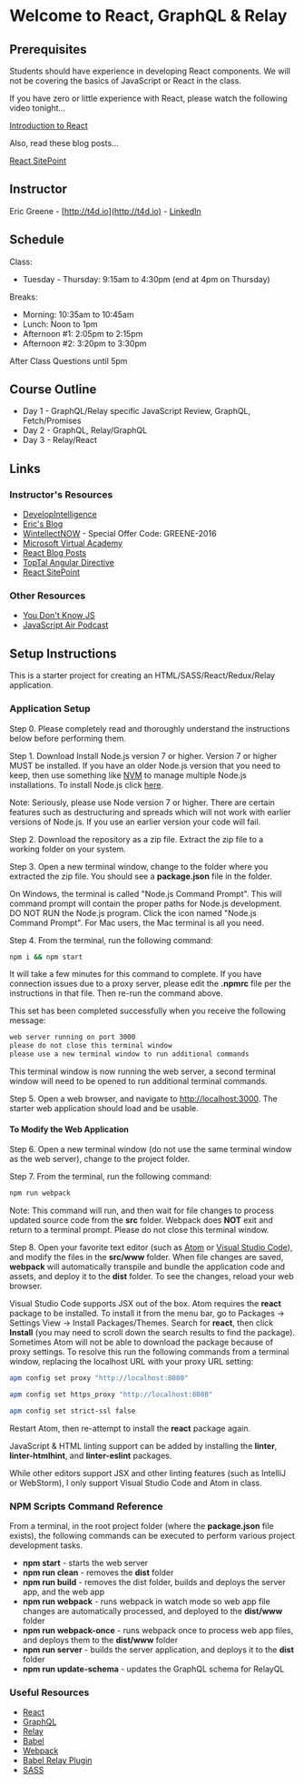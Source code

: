 # Welcome to React, GraphQL & Relay

## Prerequisites

Students should have experience in developing React components. We will not be covering the basics of JavaScript or React in the class.

If you have zero or little experience with React, please watch the following video tonight...

[Introduction to React](https://mva.microsoft.com/en-US/training-courses/introduction-to-react-16635)

Also, read these blog posts...

[React SitePoint](http://www.sitepoint.com/author/ericgreene/)

## Instructor

Eric Greene - [http://t4d.io](http://t4d.io) - [LinkedIn](https://www.linkedin.com/in/ericwgreene)

## Schedule

Class:

- Tuesday - Thursday: 9:15am to 4:30pm (end at 4pm on Thursday)

Breaks:

- Morning: 10:35am to 10:45am
- Lunch: Noon to 1pm
- Afternoon #1: 2:05pm to 2:15pm
- Afternoon #2: 3:20pm to 3:30pm

After Class Questions until 5pm

## Course Outline

- Day 1 - GraphQL/Relay specific JavaScript Review, GraphQL, Fetch/Promises
- Day 2 - GraphQL, Relay/GraphQL
- Day 3 - Relay/React

## Links

### Instructor's Resources

- [DevelopIntelligence](http://www.developintelligence.com/)
- [Eric's Blog](http://t4d.io/)
- [WintellectNOW](https://www.wintellectnow.com/Home/Instructor?instructorId=EricGreene) - Special Offer Code: GREENE-2016
- [Microsoft Virtual Academy](https://mva.microsoft.com/search/SearchResults.aspx#!q=Eric%20Greene&lang=1033)
- [React Blog Posts](https://github.com/training4developers/react-flux-blog)
- [TopTal Angular Directive](https://www.toptal.com/angular-js/angular-js-demystifying-directives)
- [React SitePoint](http://www.sitepoint.com/author/ericgreene/)

### Other Resources

- [You Don't Know JS](https://github.com/getify/You-Dont-Know-JS)
- [JavaScript Air Podcast](http://javascriptair.podbean.com/)

## Setup Instructions

This is a starter project for creating an HTML/SASS/React/Redux/Relay application.

### Application Setup

Step 0. Please completely read and thoroughly understand the instructions below before performing them.

Step 1. Download Install Node.js version 7 or higher. Version 7 or higher MUST be installed. If you have an older Node.js version that you need to keep, then use something like [NVM](https://www.npmjs.com/package/nvm) to manage multiple Node.js installations. To install Node.js click [here](https://nodejs.org).

Note: Seriously, please use Node version 7 or higher. There are certain features such as destructuring and spreads which will not work with earlier versions of Node.js. If you use an earlier version your code will fail.

Step 2. Download the repository as a zip file. Extract the zip file to a working folder on your system.

Step 3. Open a new terminal window, change to the folder where you extracted the zip file. You should see a **package.json** file in the folder.

On Windows, the terminal is called "Node.js Command Prompt". This will command prompt will contain the proper paths for Node.js development. DO NOT RUN the Node.js program. Click the icon named "Node.js Command Prompt". For Mac users, the Mac terminal is all you need.

Step 4. From the terminal, run the following command:

```bash
npm i && npm start
```

It will take a few minutes for this command to complete. If you have connection issues due to a proxy server, please edit the **.npmrc** file per the instructions in that file. Then re-run the command above.

This set has been completed successfully when you receive the following message:

```bash
web server running on port 3000
please do not close this terminal window
please use a new terminal window to run additional commands
```

This terminal window is now running the web server, a second terminal window will need to be opened to run additional terminal commands.

Step 5. Open a web browser, and navigate to [http://localhost:3000](http://localhost:3000).  The starter web application should load and be usable.

#### To Modify the Web Application

Step 6. Open a new terminal window (do not use the same terminal window as the web server), change to the project folder.

Step 7. From the terminal, run the following command:

```bash
npm run webpack
```

Note: This command will run, and then wait for file changes to process updated source code from the **src** folder. Webpack does **NOT** exit and return to a terminal prompt. Please do not close this terminal window.

Step 8. Open your favorite text editor (such as [Atom](https://atom.io/) or [Visual Studio Code](https://code.visualstudio.com)), and modify the files in the **src/www** folder. When file changes are saved, **webpack** will automatically transpile and bundle the application code and assets, and deploy it to the **dist** folder. To see the changes, reload your web browser.

Visual Studio Code supports JSX out of the box. Atom requires the **react** package to be installed. To install it from the menu bar, go to Packages -> Settings View -> Install Packages/Themes. Search for **react**, then click **Install** (you may need to scroll down the search results to find the package). Sometimes Atom will not be able to download the package because of proxy settings. To resolve this run the following commands from a terminal window, replacing the localhost URL with your proxy URL setting:

```bash
apm config set proxy "http://localhost:8080"

apm config set https_proxy "http://localhost:8080"

apm config set strict-ssl false
```

Restart Atom, then re-attempt to install the **react** package again.

JavaScript & HTML linting support can be added by installing the **linter**, **linter-htmlhint**, and **linter-eslint** packages.

While other editors support JSX and other linting features (such as IntelliJ or WebStorm), I only support Visual Studio Code and Atom in class.

### NPM Scripts Command Reference

From a terminal, in the root project folder (where the **package.json** file exists), the following commands can be executed to perform various project development tasks.

- **npm start** - starts the web server
- **npm run clean** - removes the **dist** folder
- **npm run build** - removes the dist folder, builds and deploys the server app, and the web app
- **npm run webpack** - runs webpack in watch mode so web app file changes are automatically processed, and deployed to the **dist/www** folder
- **npm run webpack-once** - runs webpack once to process web app files, and deploys them to the **dist/www** folder
- **npm run server** - builds the server application, and deploys it to the **dist** folder
- **npm run update-schema** - updates the GraphQL schema for RelayQL

### Useful Resources

- [React](https://facebook.github.io/react/)
- [GraphQL](http://graphql.org/)
- [Relay](https://facebook.github.io/relay/)
- [Babel](https://babeljs.io/)
- [Webpack](https://webpack.github.io/)
- [Babel Relay Plugin](https://facebook.github.io/relay/docs/guides-babel-plugin.html)
- [SASS](http://sass-lang.com/)

